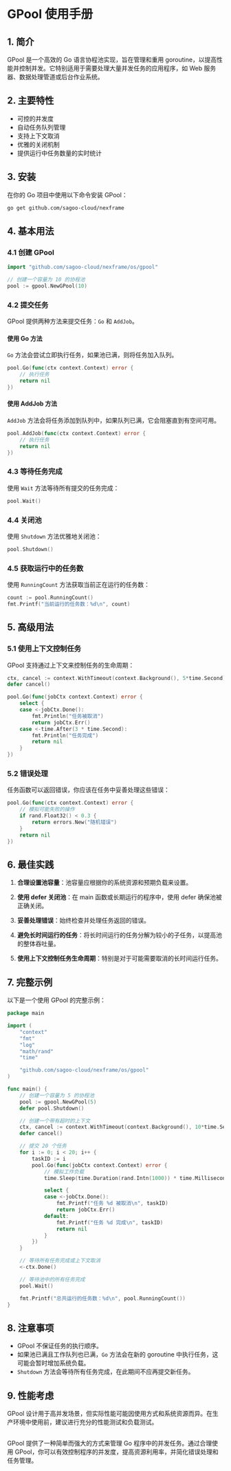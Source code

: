 # GPool 使用手册

## 1. 简介

GPool 是一个高效的 Go 语言协程池实现，旨在管理和重用 goroutine，以提高性能并控制并发。它特别适用于需要处理大量并发任务的应用程序，如 Web 服务器、数据处理管道或后台作业系统。

## 2. 主要特性

- 可控的并发度
- 自动任务队列管理
- 支持上下文取消
- 优雅的关闭机制
- 提供运行中任务数量的实时统计

## 3. 安装

在你的 Go 项目中使用以下命令安装 GPool：

```bash
go get github.com/sagoo-cloud/nexframe
```

## 4. 基本用法

### 4.1 创建 GPool

```go
import "github.com/sagoo-cloud/nexframe/os/gpool"

// 创建一个容量为 10 的协程池
pool := gpool.NewGPool(10)
```

### 4.2 提交任务

GPool 提供两种方法来提交任务：`Go` 和 `AddJob`。

#### 使用 Go 方法

`Go` 方法会尝试立即执行任务，如果池已满，则将任务加入队列。

```go
pool.Go(func(ctx context.Context) error {
    // 执行任务
    return nil
})
```

#### 使用 AddJob 方法

`AddJob` 方法会将任务添加到队列中，如果队列已满，它会阻塞直到有空间可用。

```go
pool.AddJob(func(ctx context.Context) error {
    // 执行任务
    return nil
})
```

### 4.3 等待任务完成

使用 `Wait` 方法等待所有提交的任务完成：

```go
pool.Wait()
```

### 4.4 关闭池

使用 `Shutdown` 方法优雅地关闭池：

```go
pool.Shutdown()
```

### 4.5 获取运行中的任务数

使用 `RunningCount` 方法获取当前正在运行的任务数：

```go
count := pool.RunningCount()
fmt.Printf("当前运行的任务数：%d\n", count)
```

## 5. 高级用法

### 5.1 使用上下文控制任务

GPool 支持通过上下文来控制任务的生命周期：

```go
ctx, cancel := context.WithTimeout(context.Background(), 5*time.Second)
defer cancel()

pool.Go(func(jobCtx context.Context) error {
    select {
    case <-jobCtx.Done():
        fmt.Println("任务被取消")
        return jobCtx.Err()
    case <-time.After(3 * time.Second):
        fmt.Println("任务完成")
        return nil
    }
})
```

### 5.2 错误处理

任务函数可以返回错误，你应该在任务中妥善处理这些错误：

```go
pool.Go(func(ctx context.Context) error {
    // 模拟可能失败的操作
    if rand.Float32() < 0.3 {
        return errors.New("随机错误")
    }
    return nil
})
```

## 6. 最佳实践

1. **合理设置池容量**：池容量应根据你的系统资源和预期负载来设置。

2. **使用 defer 关闭池**：在 main 函数或长期运行的程序中，使用 defer 确保池被正确关闭。

3. **妥善处理错误**：始终检查并处理任务返回的错误。

4. **避免长时间运行的任务**：将长时间运行的任务分解为较小的子任务，以提高池的整体吞吐量。

5. **使用上下文控制任务生命周期**：特别是对于可能需要取消的长时间运行任务。

## 7. 完整示例

以下是一个使用 GPool 的完整示例：

```go
package main

import (
    "context"
    "fmt"
    "log"
    "math/rand"
    "time"

    "github.com/sagoo-cloud/nexframe/os/gpool"
)

func main() {
    // 创建一个容量为 5 的协程池
    pool := gpool.NewGPool(5)
    defer pool.Shutdown()

    // 创建一个带有超时的上下文
    ctx, cancel := context.WithTimeout(context.Background(), 10*time.Second)
    defer cancel()

    // 提交 20 个任务
    for i := 0; i < 20; i++ {
        taskID := i
        pool.Go(func(jobCtx context.Context) error {
            // 模拟工作负载
            time.Sleep(time.Duration(rand.Intn(1000)) * time.Millisecond)

            select {
            case <-jobCtx.Done():
                fmt.Printf("任务 %d 被取消\n", taskID)
                return jobCtx.Err()
            default:
                fmt.Printf("任务 %d 完成\n", taskID)
                return nil
            }
        })
    }

    // 等待所有任务完成或上下文取消
    <-ctx.Done()

    // 等待池中的所有任务完成
    pool.Wait()

    fmt.Printf("总共运行的任务数：%d\n", pool.RunningCount())
}
```

## 8. 注意事项

- GPool 不保证任务的执行顺序。
- 如果池已满且工作队列也已满，`Go` 方法会在新的 goroutine 中执行任务，这可能会暂时增加系统负载。
- `Shutdown` 方法会等待所有任务完成，在此期间不应再提交新任务。

## 9. 性能考虑

GPool 设计用于高并发场景，但实际性能可能因使用方式和系统资源而异。在生产环境中使用前，建议进行充分的性能测试和负载测试。

## 

GPool 提供了一种简单而强大的方式来管理 Go 程序中的并发任务。通过合理使用 GPool，你可以有效控制程序的并发度，提高资源利用率，并简化错误处理和任务管理。

